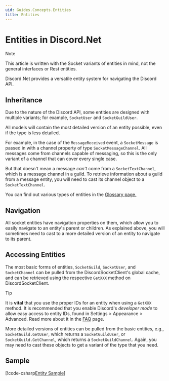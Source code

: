```yaml
---
uid: Guides.Concepts.Entities
title: Entities
---
```


# Entities in Discord.Net

> [!NOTE]
> This article is written with the Socket variants of entities in mind,
> not the general interfaces or Rest entities.

Discord.Net provides a versatile entity system for navigating the
Discord API.

## Inheritance

Due to the nature of the Discord API, some entities are designed with
multiple variants; for example, `SocketUser` and `SocketGuildUser`.

All models will contain the most detailed version of an entity
possible, even if the type is less detailed.

For example, in the case of the `MessageReceived` event, a
`SocketMessage` is passed in with a channel property of type
`SocketMessageChannel`. All messages come from channels capable of
messaging, so this is the only variant of a channel that can cover
every single case.

But that doesn't mean a message _can't_ come from a
`SocketTextChannel`, which is a message channel in a guild. To
retrieve information about a guild from a message entity, you will
need to cast its channel object to a `SocketTextChannel`.

You can find out various types of entities in the [Glossary page.](xref:FAQ.Glossary)

## Navigation

All socket entities have navigation properties on them, which allow
you to easily navigate to an entity's parent or children. As explained
above, you will sometimes need to cast to a more detailed version of
an entity to navigate to its parent.

## Accessing Entities

The most basic forms of entities, `SocketGuild`, `SocketUser`, and
`SocketChannel` can be pulled from the DiscordSocketClient's global
cache, and can be retrieved using the respective `GetXXX` method on
DiscordSocketClient.

> [!TIP]
> It is **vital** that you use the proper IDs for an entity when using
> a `GetXXX` method. It is recommended that you enable Discord's
> _developer mode_ to allow easy access to entity IDs, found in
> Settings > Appearance > Advanced. Read more about it in the
> [FAQ](xref:FAQ.Basics.GetStarted) page.

More detailed versions of entities can be pulled from the basic
entities, e.g., `SocketGuild.GetUser`, which returns a
`SocketGuildUser`, or `SocketGuild.GetChannel`, which returns a
`SocketGuildChannel`. Again, you may need to cast these objects to get
a variant of the type that you need.

## Sample

[!code-csharp[Entity Sample](samples/entities.cs)]
